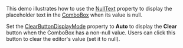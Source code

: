 This demo illustrates how to use the [NullText](https://docs.devexpress.com/Blazor/DevExpress.Blazor.DxComboBox-2.NullText) property to display the placeholder text in the [ComboBox](https://docs.devexpress.com/Blazor/DevExpress.Blazor.DxComboBox-2) when its value is null.

Set the [ClearButtonDisplayMode](https://docs.devexpress.com/Blazor/DevExpress.Blazor.DataEditorClearButtonDisplayMode) property to **Auto** to display the **Clear** button when the ComboBox has a non-null value. Users can click this button to clear the editor's value (set it to null).
